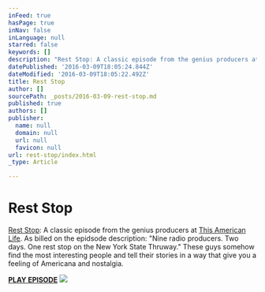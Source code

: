 ```yaml
---
inFeed: true
hasPage: true
inNav: false
inLanguage: null
starred: false
keywords: []
description: "Rest Stop: A classic episode from the genius producers at This American Life. As billed on the epidsode description: \"Nine radio producers. Two days. One rest stop on the New York State Thruway.\" These guys somehow find the most interesting people and tell their stories in a way that give you a feeling of Americana and nostalgia.\_"
datePublished: '2016-03-09T18:05:24.844Z'
dateModified: '2016-03-09T18:05:22.492Z'
title: Rest Stop
author: []
sourcePath: _posts/2016-03-09-rest-stop.md
published: true
authors: []
publisher:
  name: null
  domain: null
  url: null
  favicon: null
url: rest-stop/index.html
_type: Article

---
```

# Rest Stop

[Rest Stop][0]: A classic episode from the genius producers at [This American Life][1]. As billed on the epidsode description: "Nine radio producers. Two days. One rest stop on the New York State Thruway." These guys somehow find the most interesting people and tell their stories in a way that give you a feeling of Americana and nostalgia. 

**[PLAY EPISODE][0]**
![](https://the-grid-user-content.s3-us-west-2.amazonaws.com/eca1ec95-16bc-438d-ac38-0ae178294b97.png)

[0]: http://www.thisamericanlife.org/radio-archives/episode/388/Rest-Stop
[1]: http://www.thisamericanlife.org/